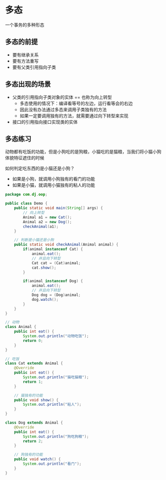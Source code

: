 # 多态
一个事务的多种形态

## 多态的前提
- 要有继承关系
- 要有方法重写
- 要有父类引用指向子类

## 多态出现的场景
- 父类的引用指向子类对象的实体 == 也称为向上转型
    - 多态使用的情况下：编译看等号的左边，运行看等会的右边
    - 因此没有办法通过多态来调用子类独有的方法
    - 如果一定要调用独有的方法，就需要通过向下转型来实现
- 接口的引用指向接口实现类的实体

## 多态练习
动物都有吃饭的功能，但是小狗吃的是狗粮，小猫吃的是猫粮，当我们将小猫小狗体貌特征遮住的时候

如何判定吃东西的是小猫还是小狗？
- 如果是小狗，就调用小狗独有的看门的功能
- 如果是小猫，就调用小猫独有的粘人的功能
``` java
package com.dj.oop;

public class Demo {
	public static void main(String[] args) {
		// 向上转型
		Animal a1 = new Cat();
		Animal a2 = new Dog();
		checkAnimal(a1);
	}

	// 判断是小猫还是小狗
	public static void checkAnimal(Animal animal) {
		if(animal instanceof Cat) {
			animal.eat();
			// 并且向下转型
			Cat cat = (Cat)animal;
			cat.show();
		}

		if(animal instanceof Dog) {
			animal.eat();
			// 并且向下转型
			Dog dog = (Dog)animal;
			dog.watch();
		}
	}
}

// 动物
class Animal {
	public int eat() {
		System.out.println("动物吃饭");
		return 0;
	}
}

// 吃饭
class Cat extends Animal {
	@Override
	public int eat() {
		System.out.println("猫吃猫粮");
		return 1;
	}

	// 猫独有的功能
	public void show() {
		System.out.println("粘人");
	}
}

class Dog extends Animal {
	@Override
	public int eat() {
		System.out.println("狗吃狗粮");
		return 2;
	}

	// 狗独有的功能
	public void watch() {
		System.out.println("看门");
	}
}
```